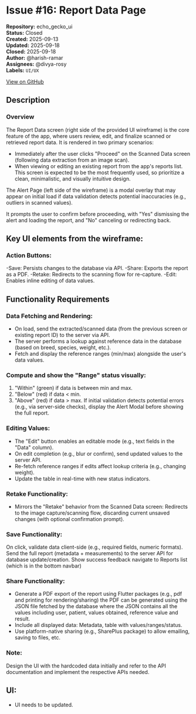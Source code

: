 # Issue #16: Report Data Page

**Repository:** echo_gecko_ui  
**Status:** Closed  
**Created:** 2025-09-13  
**Updated:** 2025-09-18  
**Closed:** 2025-09-18  
**Author:** @harish-ramar  
**Assignees:** @divya-rosy  
**Labels:** `UI/UX`  

[View on GitHub](https://github.com/Simtestlab/echo_gecko_ui/issues/16)

## Description

### Overview

The Report Data screen (right side of the provided UI wireframe) is the core feature of the app, where users review, edit, and finalize scanned or retrieved report data. It is rendered in two primary scenarios:
- Immediately after the user clicks "Proceed" on the Scanned Data screen (following data extraction from an image scan).
- When viewing or editing an existing report from the app's reports list.
This screen is expected to be the most frequently used, so prioritize a clean, minimalistic, and visually intuitive design.

The Alert Page (left side of the wireframe) is a modal overlay that may appear on initial load if data validation detects potential inaccuracies (e.g., outliers in scanned values).

It prompts the user to confirm before proceeding, with "Yes" dismissing the alert and loading the report, and "No" canceling or redirecting back.

## Key UI elements from the wireframe:

### Action Buttons:
-Save: Persists changes to the database via API.
-Share: Exports the report as a PDF.
-Retake: Redirects to the scanning flow for re-capture.
-Edit: Enables inline editing of data values.

## Functionality Requirements
### Data Fetching and Rendering:
- On load, send the extracted/scanned data (from the previous screen or existing report ID) to the server via API.
- The server performs a lookup against reference data in the database (based on breed, species, weight, etc.).
- Fetch and display the reference ranges (min/max) alongside the user's data values.

### Compute and show the "Range" status visually:
1. "Within" (green) if data is between min and max.
2. "Below" (red) if data < min.
3. "Above" (red) if data > max.
  If initial validation detects potential errors (e.g., via server-side checks), display the Alert Modal before showing the full report.
 
### Editing Values:
- The "Edit" button enables an editable mode (e.g., text fields in the "Data" column).
- On edit completion (e.g., blur or confirm), send updated values to the server API.
- Re-fetch reference ranges if edits affect lookup criteria (e.g., changing weight).
- Update the table in real-time with new status indicators.

### Retake Functionality:
- Mirrors the "Retake" behavior from the Scanned Data screen: Redirects to the image capture/scanning flow, discarding current unsaved changes (with optional confirmation prompt).

### Save Functionality:
On click, validate data client-side (e.g., required fields, numeric formats).
Send the full report (metadata + measurements) to the server API for database update/creation.
Show success feedback navigate to Reports list (which is in the bottom navbar)

### Share Functionality:
- Generate a PDF export of the report using Flutter packages (e.g., pdf and printing for rendering/sharing) the PDF can be generated using the JSON file fetched by the database where the JSON contains all the values including user, patient, values obtained, reference value and result.
- Include all displayed data: Metadata, table with values/ranges/status.
- Use platform-native sharing (e.g., SharePlus package) to allow emailing, saving to files, etc.

### Note:
Design the UI with the hardcoded data initially and refer to the API documentation and implement the respective APIs needed.

## UI:

- UI needs to be updated.